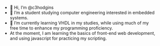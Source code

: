 - 👋 Hi, I’m @c3hodgins
- 👀 I’m a student studying computer engineering interested in embedded systems.
- 🌱 I’m currently learning VHDL in my studies, while using much of my free time to enhance my programming proficiency. 
- At the moment, I am learning the basics of front-end web development, and using javascript for practicing my scripting.
